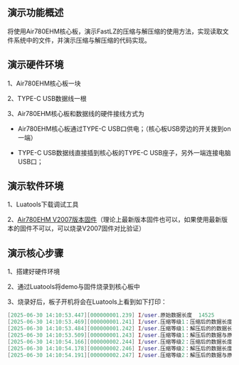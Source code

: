 
## 演示功能概述

将使用Air780EHM核心板，演示FastLZ的压缩与解压缩的使用方法，实现读取文件系统中的文件，并演示压缩与解压缩的代码实现。

## 演示硬件环境

1、Air780EHM核心板一块

2、TYPE-C USB数据线一根

3、Air780EHM核心板和数据线的硬件接线方式为

- Air780EHM核心板通过TYPE-C USB口供电；（核心板USB旁边的开关拨到on一端）

- TYPE-C USB数据线直接插到核心板的TYPE-C USB座子，另外一端连接电脑USB口；
## 演示软件环境

1、Luatools下载调试工具

2、[Air780EHM V2007版本固件](https://gitee.com/openLuat/LuatOS/tree/master/module/Air780EHM/core)（理论上最新版本固件也可以，如果使用最新版本的固件不可以，可以烧录V2007固件对比验证）

## 演示核心步骤

1、搭建好硬件环境

2、通过Luatools将demo与固件烧录到核心板中

3、烧录好后，板子开机将会在Luatools上看到如下打印：

```lua
[2025-06-30 14:10:53.447][000000001.239] I/user.原始数据长度	14525
[2025-06-30 14:10:53.469][000000001.241] I/user.压缩等级1：压缩后的数据长度	212
[2025-06-30 14:10:53.484][000000001.242] I/user.压缩等级1：解压后的的数据长度	14525
[2025-06-30 14:10:53.509][000000001.243] I/user.压缩等级1：解压后的数据与原始数据相同
[2025-06-30 14:10:54.166][000000002.244] I/user.压缩等级2：压缩后的数据长度	114
[2025-06-30 14:10:54.178][000000002.246] I/user.压缩等级2：解压后的数据长度	14525
[2025-06-30 14:10:54.191][000000002.247] I/user.压缩等级2：解压后的数据与原始数据相同

```